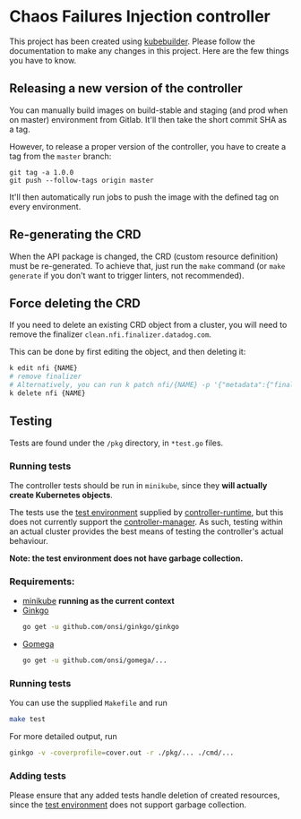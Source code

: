# Chaos Failures Injection controller

This project has been created using [kubebuilder](https://github.com/kubernetes-sigs/kubebuilder). Please follow the documentation to make any changes in this project. Here are the few things you have to know.

## Releasing a new version of the controller

You can manually build images on build-stable and staging (and prod when on master) environment from Gitlab. It'll then take the short commit SHA as a tag.

However, to release a proper version of the controller, you have to create a tag from the `master` branch:

```
git tag -a 1.0.0
git push --follow-tags origin master
```

It'll then automatically run jobs to push the image with the defined tag on every environment.

## Re-generating the CRD

When the API package is changed, the CRD (custom resource definition) must be re-generated. To achieve that, just run the `make` command (or `make generate` if you don't want to trigger linters, not recommended).

## Force deleting the CRD 
If you need to delete an existing CRD object from a cluster, you will need to remove the finalizer `clean.nfi.finalizer.datadog.com`.

This can be done by first editing the object, and then deleting it:
```bash
k edit nfi {NAME}
# remove finalizer
# Alternatively, you can run k patch nfi/{NAME} -p '{"metadata":{"finalizers":[]}}' --type=merge
k delete nfi {NAME}
```

## Testing

Tests are found under the `/pkg` directory, in `*test.go` files.

### Running tests

The controller tests should be run in `minikube`, since they **will actually create Kubernetes objects**.

The tests use the [test environment][test-env] supplied by [controller-runtime][controller-runtime], but this does not
currently support the [controller-manager][controller-manager-support]. As such, testing within an actual cluster provides the best means of testing the controller's actual behaviour.

**Note: the test environment does not have garbage collection.**

### Requirements:

* [minikube][minikube] **running as the current context**
* [Ginkgo](https://github.com/onsi/ginkgo)
  ```bash
  go get -u github.com/onsi/ginkgo/ginkgo
  ```
* [Gomega](https://github.com/onsi/gomega)
    ```bash
  go get -u github.com/onsi/gomega/...
  ```

### Running tests

You can use the supplied `Makefile` and run
```bash
make test
```

For more detailed output, run
```bash
ginkgo -v -coverprofile=cover.out -r ./pkg/... ./cmd/...
```

### Adding tests
Please ensure that any added tests handle deletion of created resources, since the [test environment][test-env] does not support garbage collection.

[minikube]: https://kubernetes.io/docs/setup/minikube/
[test-env]: https://godoc.org/sigs.k8s.io/controller-runtime/pkg/envtest
[controller-runtime]: https://github.com/kubernetes-sigs/controller-runtime
[controller-manager-support]: https://github.com/kubernetes-sigs/testing_frameworks/pull/41
